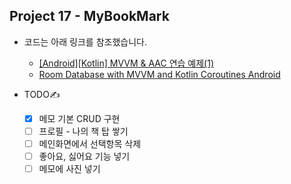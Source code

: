 ## Project 17 - MyBookMark

* 코드는 아래 링크를 참조했습니다.

  * [[Android][Kotlin] MVVM & AAC 연습 예제(1)][reflink1]

  [reflink1]: https://blog.yena.io/studynote/2019/03/27/Android-MVVM-AAC-2.html
  
  * [Room Database with MVVM and Kotlin Coroutines Android][reflink2]

  [reflink2]: https://medium.com/@aungkyawmyint_26195/room-database-with-mvvm-and-kotlin-coroutines-android-a1b1b0ef7b84
 
* TODO✍️
  - [x] 메모 기본 CRUD 구현  
  - [ ] 프로필 - 나의 책 탑 쌓기
  - [ ] 메인화면에서 선택항목 삭제
  - [ ] 좋아요, 싫어요 기능 넣기
  - [ ] 메모에 사진 넣기
